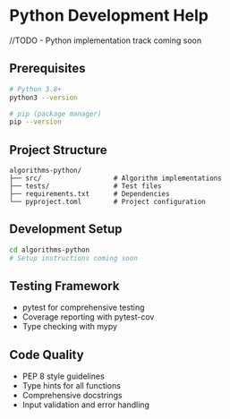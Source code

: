 # Python Development Help

//TODO - Python implementation track coming soon

## Prerequisites
```bash
# Python 3.8+
python3 --version

# pip (package manager)
pip --version
```

## Project Structure
```
algorithms-python/
├── src/                  # Algorithm implementations
├── tests/                # Test files
├── requirements.txt      # Dependencies
└── pyproject.toml        # Project configuration
```

## Development Setup
```bash
cd algorithms-python
# Setup instructions coming soon
```

## Testing Framework
- pytest for comprehensive testing
- Coverage reporting with pytest-cov
- Type checking with mypy

## Code Quality
- PEP 8 style guidelines
- Type hints for all functions
- Comprehensive docstrings
- Input validation and error handling
